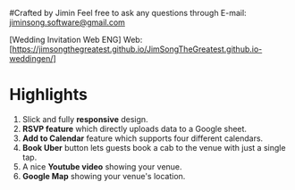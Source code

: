 #Crafted by Jimin
Feel free to ask any questions through E-mail: jiminsong.software@gmail.com

[Wedding Invitation Web ENG]
Web: [https://jimsongthegreatest.github.io/JimSongTheGreatest.github.io-weddingen/]

# Highlights
1. Slick and fully __responsive__ design.
2. __RSVP feature__ which directly uploads data to a Google sheet.
3. __Add to Calendar__ feature which supports four different calendars.
4. __Book Uber__ button lets guests book a cab to the venue with just a single tap.
5. A nice __Youtube video__ showing your venue.
6. __Google Map__ showing your venue's location.
